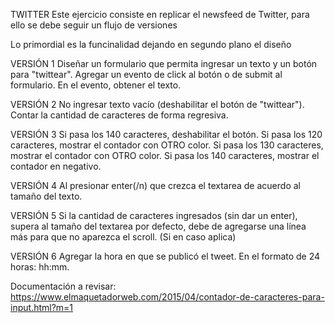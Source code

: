 TWITTER
Este ejercicio consiste en replicar el newsfeed de Twitter, para ello se debe seguir un flujo de versiones

Lo primordial es la funcinalidad dejando en segundo plano el diseño

VERSIÓN 1
Diseñar un formulario que permita ingresar un texto y un botón para "twittear". Agregar un evento de click al botón o de submit al formulario. En el evento, obtener el texto.

VERSIÓN 2
No ingresar texto vacío (deshabilitar el botón de "twittear"). Contar la cantidad de caracteres de forma regresiva.

VERSIÓN 3
Si pasa los 140 caracteres, deshabilitar el botón. Si pasa los 120 caracteres, mostrar el contador con OTRO color. Si pasa los 130 caracteres, mostrar el contador con OTRO color. Si pasa los 140 caracteres, mostrar el contador en negativo.

VERSIÓN 4
Al presionar enter(/n) que crezca el textarea de acuerdo al tamaño del texto.

VERSIÓN 5
Si la cantidad de caracteres ingresados (sin dar un enter), supera al tamaño del textarea por defecto, debe de agregarse una línea más para que no aparezca el scroll. (Si en caso aplica)

VERSIÓN 6
Agregar la hora en que se publicó el tweet. En el formato de 24 horas: hh:mm.


Documentación a revisar:
https://www.elmaquetadorweb.com/2015/04/contador-de-caracteres-para-input.html?m=1
